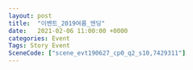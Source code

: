 ```yaml
---
layout: post
title:  "이벤트_2019여름_엔딩"
date:   2021-02-06 11:00:00 +0000
categories: Event
Tags: Story Event
SceneCode: ["scene_evt190627_cp0_q2_s10,7429311"]
---
```

